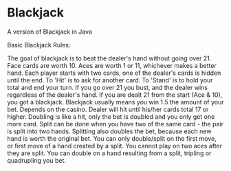 # Blackjack
A version of Blackjack in Java

Basic Blackjack Rules:

The goal of blackjack is to beat the dealer's hand without going over 21.
Face cards are worth 10. Aces are worth 1 or 11, whichever makes a better hand.
Each player starts with two cards, one of the dealer's cards is hidden until the end.
To 'Hit' is to ask for another card. To 'Stand' is to hold your total and end your turn.
If you go over 21 you bust, and the dealer wins regardless of the dealer's hand.
If you are dealt 21 from the start (Ace & 10), you got a blackjack.
Blackjack usually means you win 1.5 the amount of your bet. Depends on the casino.
Dealer will hit until his/her cards total 17 or higher.
Doubling is like a hit, only the bet is doubled and you only get one more card.
Split can be done when you have two of the same card - the pair is split into two hands.
Splitting also doubles the bet, because each new hand is worth the original bet.
You can only double/split on the first move, or first move of a hand created by a split.
You cannot play on two aces after they are split.
You can double on a hand resulting from a split, tripling or quadrupling you bet.
